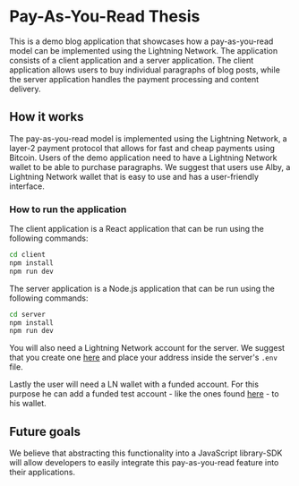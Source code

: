 

# Pay-As-You-Read Thesis

This is a demo blog application that showcases how a pay-as-you-read model can be implemented using the Lightning Network. The application consists of a client application and a server application. The client application allows users to buy individual paragraphs of blog posts, while the server application handles the payment processing and content delivery.

## How it works

The pay-as-you-read model is implemented using the Lightning Network, a layer-2 payment protocol that allows for fast and cheap payments using Bitcoin. Users of the demo application need to have a Lightning Network wallet to be able to purchase paragraphs. We suggest that users use Alby, a Lightning Network wallet that is easy to use and has a user-friendly interface.

### How to run the application

The client application is a React application that can be run using the following commands:

```bash
cd client
npm install
npm run dev
```

The server application is a Node.js application that can be run using the following commands:

```bash
cd server
npm install
npm run dev
```

You will also need a Lightning Network account for the server. We suggest that you create one [here](https://app.regtest.getalby.com/) and place your address inside the server's `.env` file.

Lastly the user will need a LN wallet with a funded account. For this purpose he can add a funded test account - like the ones found [here](https://github.com/getAlby/lightning-browser-extension/wiki/Test-setup) - to his wallet.

## Future goals

We believe that abstracting this functionality into a JavaScript library-SDK will allow developers to easily integrate this pay-as-you-read feature into their applications.
